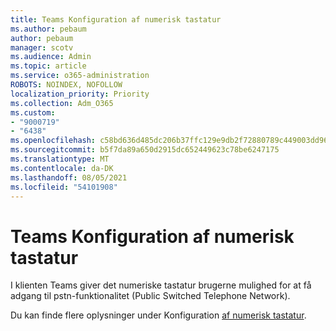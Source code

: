 ```yaml
---
title: Teams Konfiguration af numerisk tastatur
ms.author: pebaum
author: pebaum
manager: scotv
ms.audience: Admin
ms.topic: article
ms.service: o365-administration
ROBOTS: NOINDEX, NOFOLLOW
localization_priority: Priority
ms.collection: Adm_O365
ms.custom:
- "9000719"
- "6438"
ms.openlocfilehash: c58bd636d485dc206b37ffc129e9db2f72880789c449003dd96db562c7a47542
ms.sourcegitcommit: b5f7da89a650d2915dc652449623c78be6247175
ms.translationtype: MT
ms.contentlocale: da-DK
ms.lasthandoff: 08/05/2021
ms.locfileid: "54101908"
---
```

# <a name="teams-dial-pad-configuration"></a>Teams Konfiguration af numerisk tastatur

I klienten Teams giver det numeriske tastatur brugerne mulighed for at få adgang til pstn-funktionalitet (Public Switched Telephone Network).  

Du kan finde flere oplysninger under Konfiguration [af numerisk tastatur](https://docs.microsoft.com/microsoftteams/dial-pad-configuration).
